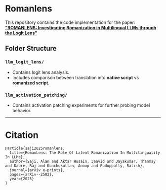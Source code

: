 # Romanlens

This repository contains the code implementation for the paper:  
[**"ROMANLENS: Investigating Romanization in Multilingual LLMs through the Logit Lens"**](https://arxiv.org/abs/2502.07424)

## Folder Structure

### `llm_logit_lens/`
- Contains logit lens analysis.
- Includes comparison between translation into **native script** vs **romanized script**.

### `llm_activation_patching/`
- Contains activation patching experiments for further probing model behavior.

---

# Citation
```
@article{saji2025romanlens,
  title={RomanLens: The Role Of Latent Romanization In Multilinguality In LLMs},
  author={Saji, Alan and Aktar Husain, Jaavid and Jayakumar, Thanmay and Dabre, Raj and Kunchukuttan, Anoop and Puduppully, Ratish},
  journal={arXiv e-prints},
  pages={arXiv--2502},
  year={2025}
}
```
